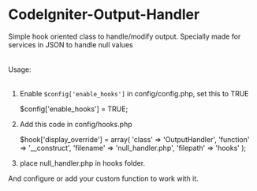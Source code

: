 CodeIgniter-Output-Handler
==========================

Simple hook oriented class to handle/modify output. Specially made for services in JSON to handle null values

######
Usage:
######

1) Enable `$config['enable_hooks']` in config/config.php, set this to TRUE

    $config['enable_hooks'] = TRUE;

2) Add this code in config/hooks.php

    $hook['display_override'] = array(
        'class'    => 'OutputHandler',
        'function' => '__construct',
        'filename' => 'null_handler.php',
        'filepath' => 'hooks'
    );

3) place null_handler.php in hooks folder.

And configure or add your custom function to work with it.
